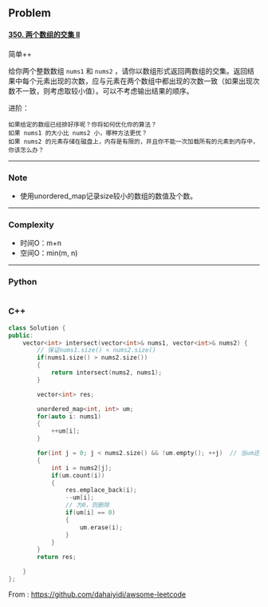 ## Problem

#### [350. 两个数组的交集 II](https://leetcode-cn.com/problems/intersection-of-two-arrays-ii/)

简单++

给你两个整数数组 `nums1` 和 `nums2` ，请你以数组形式返回两数组的交集。返回结果中每个元素出现的次数，应与元素在两个数组中都出现的次数一致（如果出现次数不一致，则考虑取较小值）。可以不考虑输出结果的顺序。

进阶：

    如果给定的数组已经排好序呢？你将如何优化你的算法？
    如果 nums1 的大小比 nums2 小，哪种方法更优？
    如果 nums2 的元素存储在磁盘上，内存是有限的，并且你不能一次加载所有的元素到内存中，你该怎么办？

------

### Note

- 使用unordered_map记录size较小的数组的数值及个数。

------

### Complexity

- 时间O：m+n
- 空间O：min(m, n)

------

### Python

```python

```

### C++

```C++
class Solution {
public:
    vector<int> intersect(vector<int>& nums1, vector<int>& nums2) {
        // 保证nums1.size() < nums2.size()
        if(nums1.size() > nums2.size())
        {
            return intersect(nums2, nums1);
        }

        vector<int> res;

        unordered_map<int, int> um;
        for(auto i: nums1)
        {
            ++um[i];
        }

        for(int j = 0; j < nums2.size() && !um.empty(); ++j)  // 当um还有元素，继续遍历nums2
        {
            int i = nums2[j];
            if(um.count(i))
            {
                res.emplace_back(i);
                --um[i];
                // 为0，则删除
                if(um[i] == 0)
                {
                    um.erase(i);
                }
            }
        }
        return res;

    }
};
```



From : https://github.com/dahaiyidi/awsome-leetcode
